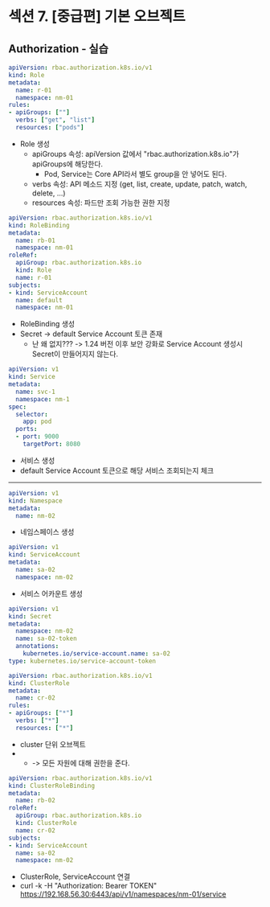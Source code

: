 # 섹션 7. [중급편] 기본 오브젝트

## Authorization - 실습
```yaml
apiVersion: rbac.authorization.k8s.io/v1
kind: Role
metadata:
  name: r-01
  namespace: nm-01
rules:
- apiGroups: [""]
  verbs: ["get", "list"]
  resources: ["pods"]
```
- Role 생성
  - apiGroups 속성: apiVersion 값에서 "rbac.authorization.k8s.io"가 apiGroups에 해당한다.
    - Pod, Service는 Core API라서 별도 group을 안 넣어도 된다.
  - verbs 속성: API 메소드 지정 (get, list, create, update, patch, watch, delete, ...)
  - resources 속성: 파드만 조회 가능한 권한 지정

```yaml
apiVersion: rbac.authorization.k8s.io/v1
kind: RoleBinding
metadata:
  name: rb-01
  namespace: nm-01
roleRef:
  apiGroup: rbac.authorization.k8s.io
  kind: Role
  name: r-01
subjects:
- kind: ServiceAccount
  name: default
  namespace: nm-01
```
- RoleBinding 생성
- Secret -> default Service Account 토큰 존재
  - 난 왜 없지??? -> 1.24 버전 이후 보안 강화로 Service Account 생성시 Secret이 만들어지지 않는다.

```yaml
apiVersion: v1
kind: Service
metadata:
  name: svc-1
  namespace: nm-1
spec:
  selector:
    app: pod
  ports:
  - port: 9000
    targetPort: 8080
```
- 서비스 생성
- default Service Account 토큰으로 해당 서비스 조회되는지 체크

---

```yaml
apiVersion: v1
kind: Namespace
metadata:
  name: nm-02
```
- 네임스페이스 생성

```yaml
apiVersion: v1
kind: ServiceAccount
metadata:
  name: sa-02
  namespace: nm-02
```
- 서비스 어카운트 생성

```yaml
apiVersion: v1
kind: Secret
metadata:
  namespace: nm-02
  name: sa-02-token
  annotations:
    kubernetes.io/service-account.name: sa-02
type: kubernetes.io/service-account-token
```

```yaml
apiVersion: rbac.authorization.k8s.io/v1
kind: ClusterRole
metadata:
  name: cr-02
rules:
- apiGroups: ["*"]
  verbs: ["*"]
  resources: ["*"]
```
- cluster 단위 오브젝트
- * -> 모든 자원에 대해 권한을 준다.

```yaml
apiVersion: rbac.authorization.k8s.io/v1
kind: ClusterRoleBinding
metadata:
  name: rb-02
roleRef:
  apiGroup: rbac.authorization.k8s.io
  kind: ClusterRole
  name: cr-02
subjects:
- kind: ServiceAccount
  name: sa-02 
  namespace: nm-02
```
- ClusterRole, ServiceAccount 연결
- curl -k -H "Authorization: Bearer TOKEN" https://192.168.56.30:6443/api/v1/namespaces/nm-01/service
